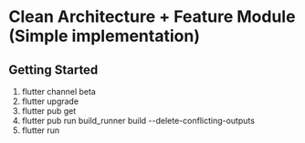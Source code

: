 # Clean Architecture + Feature Module (Simple implementation)

## Getting Started

1. flutter channel beta
2. flutter upgrade
3. flutter pub get
4. flutter pub run build_runner build --delete-conflicting-outputs
5. flutter run
